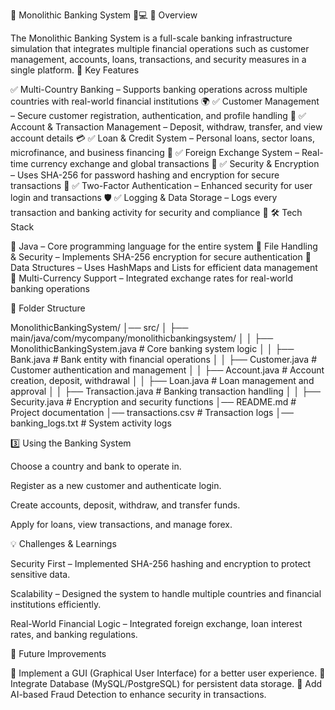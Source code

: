 🚀 Monolithic Banking System 🏦💻
📌 Overview

The Monolithic Banking System is a full-scale banking infrastructure simulation that integrates multiple financial operations such as customer management, accounts, loans, transactions, and security measures in a single platform.
🌟 Key Features

✅ Multi-Country Banking – Supports banking operations across multiple countries with real-world financial institutions 🌍
✅ Customer Management – Secure customer registration, authentication, and profile handling 🔑
✅ Account & Transaction Management – Deposit, withdraw, transfer, and view account details 💳
✅ Loan & Credit System – Personal loans, sector loans, microfinance, and business financing 🏦
✅ Foreign Exchange System – Real-time currency exchange and global transactions 💱
✅ Security & Encryption – Uses SHA-256 for password hashing and encryption for secure transactions 🔐
✅ Two-Factor Authentication – Enhanced security for user login and transactions 🛡️
✅ Logging & Data Storage – Logs every transaction and banking activity for security and compliance 📝
🛠 Tech Stack

🔹 Java – Core programming language for the entire system
🔹 File Handling & Security – Implements SHA-256 encryption for secure authentication
🔹 Data Structures – Uses HashMaps and Lists for efficient data management
🔹 Multi-Currency Support – Integrated exchange rates for real-world banking operations

📂 Folder Structure

MonolithicBankingSystem/
│── src/
│   ├── main/java/com/mycompany/monolithicbankingsystem/
│   │   ├── MonolithicBankingSystem.java  # Core banking system logic
│   │   ├── Bank.java                      # Bank entity with financial operations
│   │   ├── Customer.java                  # Customer authentication and management
│   │   ├── Account.java                   # Account creation, deposit, withdrawal
│   │   ├── Loan.java                      # Loan management and approval
│   │   ├── Transaction.java               # Banking transaction handling
│   │   ├── Security.java                  # Encryption and security functions
│── README.md                               # Project documentation
│── transactions.csv                        # Transaction logs
│── banking_logs.txt                        # System activity logs


3️⃣ Using the Banking System

  Choose a country and bank to operate in.

  Register as a new customer and authenticate login.

  Create accounts, deposit, withdraw, and transfer funds.

  Apply for loans, view transactions, and manage forex.

💡 Challenges & Learnings

   Security First – Implemented SHA-256 hashing and encryption to protect sensitive data.

  Scalability – Designed the system to handle multiple countries and financial institutions efficiently.

  Real-World Financial Logic – Integrated foreign exchange, loan interest rates, and banking regulations.

📌 Future Improvements

🔹 Implement a GUI (Graphical User Interface) for a better user experience.
🔹 Integrate Database (MySQL/PostgreSQL) for persistent data storage.
🔹 Add AI-based Fraud Detection to enhance security in transactions.
